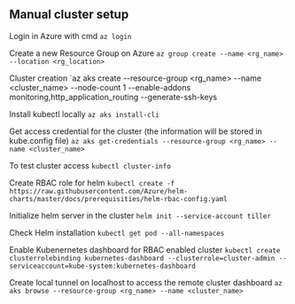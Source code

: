 ## Manual cluster setup
Login in Azure with cmd `az login`
  
Create a new Resource Group on Azure `az group create --name <rg_name> --location <rg_location>`
  
Cluster creation `az aks create --resource-group <rg_name> --name <cluster_name> --node-count 1 --enable-addons monitoring,http_application_routing --generate-ssh-keys
	
Install kubectl locally `az aks install-cli`
	
Get access credential for the cluster (the information will be stored in kube.config file) `az aks get-credentials --resource-group <rg_name> --name <cluster_name>`
	
To test cluster access `kubectl cluster-info`
	
Create RBAC role for helm `kubectl create -f https://raw.githubusercontent.com/Azure/helm-charts/master/docs/prerequisities/helm-rbac-config.yaml`
	
Initialize helm server in the cluster `helm init --service-account tiller`
	
Check Helm installation `kubectl get pod --all-namespaces`
	
Enable Kubenernetes dashboard for RBAC enabled cluster `kubectl create clusterrolebinding kubernetes-dashboard --clusterrole=cluster-admin --serviceaccount=kube-system:kubernetes-dashboard`
	
Create local tunnel on localhost to access the remote cluster dashboard `az aks browse --resource-group <rg_name> --name <cluster_name>`
